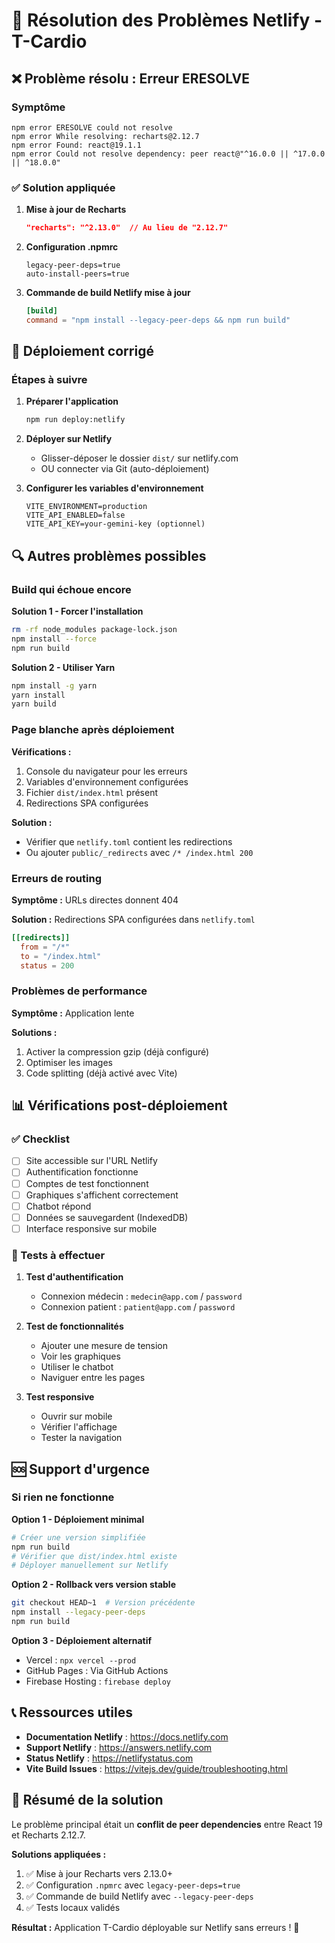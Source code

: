 # 🔧 Résolution des Problèmes Netlify - T-Cardio

## ❌ Problème résolu : Erreur ERESOLVE

### Symptôme
```
npm error ERESOLVE could not resolve
npm error While resolving: recharts@2.12.7
npm error Found: react@19.1.1
npm error Could not resolve dependency: peer react@"^16.0.0 || ^17.0.0 || ^18.0.0"
```

### ✅ Solution appliquée

1. **Mise à jour de Recharts**
   ```json
   "recharts": "^2.13.0"  // Au lieu de "2.12.7"
   ```

2. **Configuration .npmrc**
   ```
   legacy-peer-deps=true
   auto-install-peers=true
   ```

3. **Commande de build Netlify mise à jour**
   ```toml
   [build]
   command = "npm install --legacy-peer-deps && npm run build"
   ```

## 🚀 Déploiement corrigé

### Étapes à suivre

1. **Préparer l'application**
   ```bash
   npm run deploy:netlify
   ```

2. **Déployer sur Netlify**
   - Glisser-déposer le dossier `dist/` sur netlify.com
   - OU connecter via Git (auto-déploiement)

3. **Configurer les variables d'environnement**
   ```
   VITE_ENVIRONMENT=production
   VITE_API_ENABLED=false
   VITE_API_KEY=your-gemini-key (optionnel)
   ```

## 🔍 Autres problèmes possibles

### Build qui échoue encore

**Solution 1 - Forcer l'installation**
```bash
rm -rf node_modules package-lock.json
npm install --force
npm run build
```

**Solution 2 - Utiliser Yarn**
```bash
npm install -g yarn
yarn install
yarn build
```

### Page blanche après déploiement

**Vérifications :**
1. Console du navigateur pour les erreurs
2. Variables d'environnement configurées
3. Fichier `dist/index.html` présent
4. Redirections SPA configurées

**Solution :**
- Vérifier que `netlify.toml` contient les redirections
- Ou ajouter `public/_redirects` avec `/* /index.html 200`

### Erreurs de routing

**Symptôme :** URLs directes donnent 404

**Solution :** Redirections SPA configurées dans `netlify.toml`
```toml
[[redirects]]
  from = "/*"
  to = "/index.html"
  status = 200
```

### Problèmes de performance

**Symptôme :** Application lente

**Solutions :**
1. Activer la compression gzip (déjà configuré)
2. Optimiser les images
3. Code splitting (déjà activé avec Vite)

## 📊 Vérifications post-déploiement

### ✅ Checklist

- [ ] Site accessible sur l'URL Netlify
- [ ] Authentification fonctionne
- [ ] Comptes de test fonctionnent
- [ ] Graphiques s'affichent correctement
- [ ] Chatbot répond
- [ ] Données se sauvegardent (IndexedDB)
- [ ] Interface responsive sur mobile

### 🧪 Tests à effectuer

1. **Test d'authentification**
   - Connexion médecin : `medecin@app.com` / `password`
   - Connexion patient : `patient@app.com` / `password`

2. **Test de fonctionnalités**
   - Ajouter une mesure de tension
   - Voir les graphiques
   - Utiliser le chatbot
   - Naviguer entre les pages

3. **Test responsive**
   - Ouvrir sur mobile
   - Vérifier l'affichage
   - Tester la navigation

## 🆘 Support d'urgence

### Si rien ne fonctionne

**Option 1 - Déploiement minimal**
```bash
# Créer une version simplifiée
npm run build
# Vérifier que dist/index.html existe
# Déployer manuellement sur Netlify
```

**Option 2 - Rollback vers version stable**
```bash
git checkout HEAD~1  # Version précédente
npm install --legacy-peer-deps
npm run build
```

**Option 3 - Déploiement alternatif**
- Vercel : `npx vercel --prod`
- GitHub Pages : Via GitHub Actions
- Firebase Hosting : `firebase deploy`

## 📞 Ressources utiles

- **Documentation Netlify** : https://docs.netlify.com
- **Support Netlify** : https://answers.netlify.com
- **Status Netlify** : https://netlifystatus.com
- **Vite Build Issues** : https://vitejs.dev/guide/troubleshooting.html

## 🎯 Résumé de la solution

Le problème principal était un **conflit de peer dependencies** entre React 19 et Recharts 2.12.7.

**Solutions appliquées :**
1. ✅ Mise à jour Recharts vers 2.13.0+
2. ✅ Configuration `.npmrc` avec `legacy-peer-deps=true`
3. ✅ Commande de build Netlify avec `--legacy-peer-deps`
4. ✅ Tests locaux validés

**Résultat :** Application T-Cardio déployable sur Netlify sans erreurs ! 🎉
